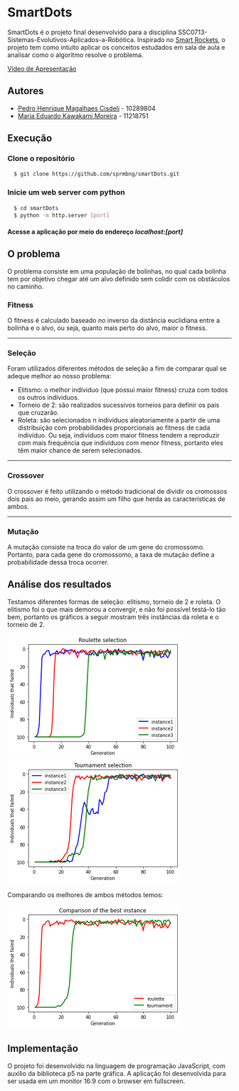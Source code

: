 # SmartDots
SmartDots é o projeto final desenvolvido para a disciplina SSC0713-Sistemas-Evolutivos-Aplicados-a-Robótica. Inspirado no [Smart Rockets](https://shivank1006.github.io/Smart-Rockets/), o projeto tem como intuito aplicar os conceitos estudados em sala de aula e analisar como o algoritmo resolve o problema.

[Vídeo de Apresentação](https://drive.google.com/file/d/1W_L4lgKe_9tNLu3BC0Q6oWBerg-64kCb/view?usp=sharing)

## Autores

- [Pedro Henrique Magalhaes Cisdeli](https://github.com/sprmbng) - 10289804
- [Maria Eduardo Kawakami Moreira](https://github.com/madukm) - 11218751

## Execução

### Clone o repositório
```sh
  $ git clone https://github.com/sprmbng/smartDots.git
```
### Inicie um web server com python
```sh
  $ cd smartDots
  $ python -m http.server [port]
```
#### Acesse a aplicação por meio do endereço *localhost:[port]*


## O problema

O problema consiste em uma população de bolinhas, no qual cada bolinha tem por objetivo chegar até um alvo definido sem colidir com os obstáculos no caminho.

### Fitness
O fitness é calculado baseado no inverso da distância euclidiana entre a bolinha e o alvo, ou seja, quanto mais perto do alvo, maior o fitness.

---

### Seleção
Foram utilizados diferentes métodos de seleção a fim de comparar qual se adeque melhor ao nosso problema:
- Elitismo: o melhor indíviduo (que possui maior fitness) cruza com todos os outros indíviduos.
- Torneio de 2: são realizados sucessivos torneios para definir os pais que cruzarão.
- Roleta: são selecionados n indivíduos aleatoriamente a partir de uma distribuição com probabilidades proporcionais ao fitness de cada indivíduo. Ou seja, indivíduos com maior fitness tendem a reproduzir com mais frequência que indivíduos com menor fitness, portanto eles têm maior chance de serem selecionados.

---

### Crossover
O crossover é feito utilizando o método tradicional de dividir os cromossos dois pais ao meio, gerando assim um filho que herda as características de ambos.

---

### Mutação
A mutação consiste na troca do valor de um gene do cromossomo. Portanto, para cada gene do cromossomo, a taxa de mutação define a probabilidade dessa troca ocorrer.

## Análise dos resultados
Testamos diferentes formas de seleção: elitismo, torneio de 2 e roleta. O elitismo foi o que mais demorou a convergir, e não foi possível testá-lo tão bem, portanto os gráficos a seguir mostram três instâncias da roleta e o torneio de 2.

![Roleta](img/roulette_instances.png)
![Torneio de 2](img/tournament_instances.png)

Comparando os melhores de ambos métodos temos:

![Comparação](img/compare.png)

## Implementação
O projeto foi desenvolvido na linguagem de programação JavaScript, com auxílio da biblioteca p5 na parte gráfica.
A aplicação foi desenvolvida para ser usada em um monitor 16:9 com o browser em fullscreen.


